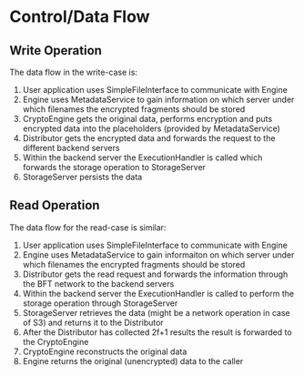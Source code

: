 # Control/Data Flow


## Write Operation

The data flow in the write-case is:

 1. User application uses SimpleFileInterface to communicate with Engine
 2. Engine uses MetadataService to gain information on which server under which filenames the encrypted fragments should be stored
 3. CryptoEngine gets the original data, performs encryption and puts encrypted data into the placeholders (provided by MetadataService)
 4. Distributor gets the encrypted data and forwards the request to the different backend servers
 5. Within the backend server the ExecutionHandler is called which forwards the storage operation to StorageServer
 6. StorageServer persists the data

## Read Operation

The data flow for the read-case is similar:

 1. User application uses SimpleFileInterface to communicate with Engine
 2. Engine uses MetadataService to gain informaiton on which server under which filenames the encrypted fragments should be stored
 3. Distributor gets the read request and forwards the information through the BFT network to the backend servers
 4. Within the backend server the ExecutionHandler is called to perform the storage operation through StorageServer
 5. StorageServer retrieves the data (might be a network operation in case of S3) and returns it to the Distributor
 6. After the Distributor has collected 2f+1 results the result is forwarded to the CryptoEngine
 7. CryptoEngine reconstructs the original data
 8. Engine returns the original (unencrypted) data to the caller

